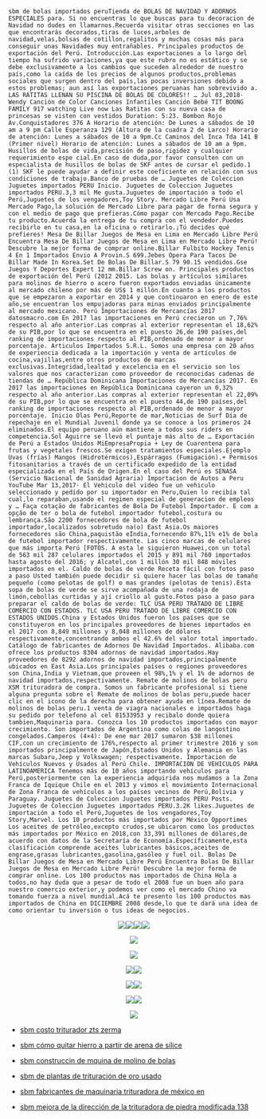 
```
sbm de bolas importados peruTienda de BOLAS DE NAVIDAD Y ADORNOS ESPECIALES para. Si no encuentras lo que buscas para tu decoracion de Navidad no dudes en llamarnos.Recuerda visitar otras secciones en las que encontrarás decorados,tiras de luces,arboles de navidad,velas,bolsas de cotillon,regalitos y muchas cosas más para conseguir unas Navidades muy entrañables. Principales productos de exportación del Perú. Introducción.Las exportaciones a lo largo del tiempo ha sufrido variaciones,ya que este rubro no es estático y se debe exclusivamente a los cambios que suceden alrededor de nuestro país,como la caída de los precios de algunos productos,problemas sociales que surgen dentro del país,las pocas inversiones debido a estos problemas; aun así las exportaciones peruanas han sobrevivido a. LAS RATITAS LLENAN SU PISCINA DE BOLAS DE COLORES!! … Jul 03,2018· Wendy Canción de Color Canciones Infantiles Canción Bebé TIT BOONG FAMILY 917 watching Live now Las Ratitas con su nueva casa de princesas se visten con vestidos Duration: 5:23. Bombon Rojo Av.Conquistadores 376 A Horario de atención: De Lunes a sábados de 10 am a 9 pm Calle Esperanza 129 (Altura de la cuadra 2 de Larco) Horario de atención: Lunes a sábados de 10 a 9pm.Cc Caminos del Inca Tda 141 B (Primer nivel) Horario de atención: Lunes a sábados de 10 am a 9pm. Husillos de bolas de vida,precisión de paso,rigidez y cualquier requerimiento espe cial.En caso de duda,por favor consulten con un especialista de husillos de bolas de SKF antes de cursar el pedido.1 (1) SKF le puede ayudar a definir este coeficiente en relación con sus condiciones de trabajo.Banco de pruebas de … Juguetes de Coleccion Juguetes importados PERU Inicio. Juguetes de Coleccion Juguetes importados PERU.3,3 mil Me gusta.Juguetes de importación a todo el Perú,Juguetes de los vengadores,Toy Story. Mercado Libre Perú Usa Mercado Pago,la solución de Mercado Libre para pagar de forma segura y con el medio de pago que prefieras.Cómo pagar con Mercado Pago.Recibe tu producto.Acuerda la entrega de tu compra con el vendedor.Puedes recibirlo en tu casa,en la oficina o retirarlo.¡Tú decides qué prefieres! Mesa De Billar Juegos de Mesa en Lima en Mercado Libre Perú Encuentra Mesa De Billar Juegos de Mesa en Lima en Mercado Libre Perú! Descubre la mejor forma de comprar online.Billar Fulbito Hockey Tenis 4 En 1 Importados Envio A Provin.S 699.Jebes Opera Para Tacos De Billar Made In Korea.Set De Bolas De Billar.S 79 90.15 vendidos.Gse Juegos Y Deportes Expert 12 mm.Billar Screw on. Principales productos de exportación del Perú (2012 2015. Las bolas y artículos similares para molinos de hierro o acero fueron exportados enviadas únicamente al mercado chileno por más de US$ 1 millón.En cuanto a los productos que se empezaron a exportar en 2014 y que continuaron en enero de este año,se encuentran los empujadoras para minas enviados principalmente al mercado mexicano. Perú Importaciones de Mercancías 2017 datosmacro.com En 2017 las importaciones en Perú crecieron un 7,76% respecto al año anterior.Las compras al exterior representan el 18,62% de su PIB,por lo que se encuentra en el puesto 26,de 190 países,del ranking de importaciones respecto al PIB,ordenado de menor a mayor porcentaje. Articulos Importados S.R.L. Somos una empresa con 20 años de experiencia dedicada a la importación y venta de artículos de cocina,vajillas,entre otros productos de marcas exclusivas.Integridad,lealtad y excelencia en el servicio son los valores que nos caracterizan como proveedor de reconocidas cadenas de tiendas de … República Dominicana Importaciones de Mercancías 2017. En 2017 las importaciones en República Dominicana cayeron un 0,32% respecto al año anterior.Las compras al exterior representan el 22,09% de su PIB,por lo que se encuentra en el puesto 44,de 190 países,del ranking de importaciones respecto al PIB,ordenado de menor a mayor porcentaje. Inicio Olas Perú,Reporte de mar,Noticias de Surf Día de repechaje en el Mundial Juvenil donde ya se conoce a los primeros 24 eliminados.El equipo peruano aún mantiene a todos sus riders en competencia.Sol Aguirre se llevó el puntaje más alto de … Exportación de Perú a Estados Unidos MiEmpresaPropia + Ley de Cuarentena para frutas y vegetales frescos.Se exigen tratamientos especiales.Ejemplo Uvas (frí­as) Mangos (Hidrotérmicos),Espárragos (Fumigación).+ Permisos fitosanitarios a través de un certificado expedido de la entidad especializada en el Paí­s de Origen.En el caso del Perú es SENASA (Servicio Nacional de Sanidad Agraria) Importacion de Autos a Peru YouTube Mar 13,2017· El Vehiculo del video fue un vehiculo seleccionado y pedido por su importador en Peru,Quien lo recibía tal cual,lo reparaban,usando el regimen especial de generacion de empleos y … Faça cotação de fabricantes de Bola De Futebol Importador. E com a opção de ter o bola de futebol importador futebol,costura ou lembrança.São 2200 fornecedores de bola de futebol importador,localizados sobretudo na(o) East Asia.Os maiores fornecedores são China,paquistão eÍndia,fornecendo 87%,11% e1% de bola de futebol importador respectivamente. Las cinco marcas de celulares que más importa Perú [FOTOS. A esta le siguieron Huawei,con un total de 563 mil 287 celulares importados el 2015 y 891 mil 760 importados hasta agosto del 2016; y Alcatel,con 1 millón 30 mil 848 móviles importados en el. Caldo de bolas de verde Receta fácil con fotos paso a paso Usted también puede decidir si quiere hacer las bolas de tamaño pequeño (como pelotas de golf) o mas grandes (pelotas de tenis).Esta sopa de bolas de verde se sirve acompañada de una rodaja de limón,cebollas curtidas y ají criollo al gusto.Fotos paso a paso para preparar el caldo de bolas de verde: TLC USA PERU TRATADO DE LIBRE COMERCIO CON ESTADOS. TLC USA PERU TRATADO DE LIBRE COMERCIO CON ESTADOS UNIDOS.China y Estados Unidos fueron los países que se constituyeron en los principales proveedores de bienes importados en el 2017 con 8,849 millones y 8,048 millones de dólares respectivamente,concentrando ambos el 42.6% del valor total importado. Catálogo de fabricantes de Adornos De Navidad Importados. Alibaba.com ofrece los productos 8304 adornos de navidad importados.Hay proveedores de 8292 adornos de navidad importados,principalmente ubicados en East Asia.Los principales países o regiones proveedores son China,India y Vietnam,que proveen el 98%,1% y el 1% de adornos de navidad importados,respectivamente. Remate de molinos de bolas peru XSM trituradora de compra. Somos un fabricante profesional si tiene alguna pregunta sobre el Remate de molinos de bolas peru,puede hacer clic en el icono de la derecha para obtener ayuda en línea.Remate de molinos de bolas peru.1 venta de viagra nacionales e importados haga su pedido por telefono al cel 81533953 y recibalo donde quiera tambien,Maquinaria para. Conozca los 10 productos importados con mayor crecimiento. Son importados de Argentina como colas de langostino congelados.Camperos (4×4): De ene mar 2017 sumaron $38 millones CIF,con un crecimiento de 176%,respecto al primer trimestre 2016 y son importados principalmente de Japón,Estados Unidos y Alemania en las marcas Subaru,Jeep y Volkswagen; respectivamente. Importacion de Vehículos Nuevos y Usados al Perú Chile. IMPORTACION DE VEHICULOS PARA LATINOAMERICA Tenemos más de 10 años importando vehículos para Perú,posteriormente con la experiencia adquirida nos mudamos a la Zona Franca de Iquique Chile en el 2013 y vimos el movimiento Internacional de Zona Franca de vehículos a los países vecinos de Perú,Bolivia y Paraguay. Juguetes de Coleccion Juguetes importados PERU Posts. Juguetes de Coleccion Juguetes importados PERU.3.2K likes.Juguetes de importación a todo el Perú,Juguetes de los vengadores,Toy Story,Marvel. Los 10 productos más importados por México Opportimes Los aceites de petróleo,excepto crudos,se ubicaron como los productos más importados por México en 2018,con 33,391 millones de dólares,de acuerdo con datos de la Secretaría de Economía.Específicamente,esta clasificación comprende aceites lubricantes básicos,aceites de engrase,grasas lubricantes,gasolina,gasóleo y fuel oil. Bolas De Billar Juegos de Mesa en Mercado Libre Perú Encuentra Bolas De Billar Juegos de Mesa en Mercado Libre Perú! Descubre la mejor forma de comprar online. Los 100 productos mas importados de China Hola a todos,no hay duda que a pesar de todo el 2008 fue un buen año para nuestro comercio exterior,y podemos ver como el mercado Chino va tomando fuerza a nivel mundial.Acá te presento los 100 productos mas importados de China en DICIEMBRE 2008 desde,lo que te dará una idea de como orientar tu inversión o tus ideas de negocios. 
```

<div align="center">

<a href="https://es-mill.shibang-china.com/github&k=sbm+de+bolas+importados+peru"><img src="https://static.shibang-china.com/es/mill/index.jpg"></a><a href="https://es-mill.shibang-china.com/materials.htmlgithub&k=sbm+de+bolas+importados+peru"><img src="https://static.shibang-china.com/es/mill/materials.jpg"></a><a href="https://es-mill.shibang-china.com/about.htmlgithub&k=sbm+de+bolas+importados+peru"><img src="https://static.shibang-china.com/es/mill/about.jpg"></a><a href="https://es-mill.shibang-china.com/contact.htmlgithub&k=sbm+de+bolas+importados+peru"><img src="https://static.shibang-china.com/es/mill/contact.jpg"></a>

<a href="https://es-mill.shibang-china.com/github&k=sbm+de+bolas+importados+peru"><img src="https://static.shibang-china.com/es/mill/banner.jpg"></a>

<a href="https://swt.shibang-china.com/github&k=sbm+de+bolas+importados+peru"><img src="https://static.shibang-china.com/es/mill/chat.jpg"></a>

<a href="https://es-mill.shibang-china.com/products/vertical-roller-mill.htmlgithub&k=sbm+de+bolas+importados+peru"><img src="https://static.shibang-china.com/es/mill/vertical.jpg"></a><a href="https://es-mill.shibang-china.com/products/raymond-mill.htmlgithub&k=sbm+de+bolas+importados+peru"><img src="https://static.shibang-china.com/es/mill/raymond.jpg"></a>

<a href="https://es-mill.shibang-china.com/products/ultrafine-grinding-mill.htmlgithub&k=sbm+de+bolas+importados+peru"><img src="https://static.shibang-china.com/es/mill/ultrafine.jpg"></a><a href="https://es-mill.shibang-china.com/products/trapezium-grinding-mill.htmlgithub&k=sbm+de+bolas+importados+peru"><img src="https://static.shibang-china.com/es/mill/trapezium.jpg"></a>

<a href="https://es-mill.shibang-china.com/products/ball-mill.htmlgithub&k=sbm+de+bolas+importados+peru"><img src="https://static.shibang-china.com/es/mill/ball.jpg"></a><a href="https://es-mill.shibang-china.com/products/hammer-mill.htmlgithub&k=sbm+de+bolas+importados+peru"><img src="https://static.shibang-china.com/es/mill/hammer.jpg"></a>

<a href="https://swt.shibang-china.com/github&k=sbm+de+bolas+importados+peru"><img src="https://static.shibang-china.com/es/mill/case.jpg"></a>

</div>


* [sbm costo triturador zts zerma](sbm%20costo%20triturador%20zts%20zerma.md)

* [sbm cómo quitar hierro a partir de arena de sílice](sbm%20c%C3%B3mo%20quitar%20hierro%20a%20partir%20de%20arena%20de%20s%C3%ADlice.md)

* [sbm construccin de mquina de molino de bolas](sbm%20construccin%20de%20mquina%20de%20molino%20de%20bolas.md)

* [sbm de plantas de trituración de oro usado](sbm%20de%20plantas%20de%20trituraci%C3%B3n%20de%20oro%20usado.md)

* [sbm fabricantes de maquinaria trituradora de méxico en](sbm%20fabricantes%20de%20maquinaria%20trituradora%20de%20m%C3%A9xico%20en.md)

* [sbm mejora de la dirección de la trituradora de piedra modificada 138](sbm%20mejora%20de%20la%20direcci%C3%B3n%20de%20la%20trituradora%20de%20piedra%20modificada%20138.md)